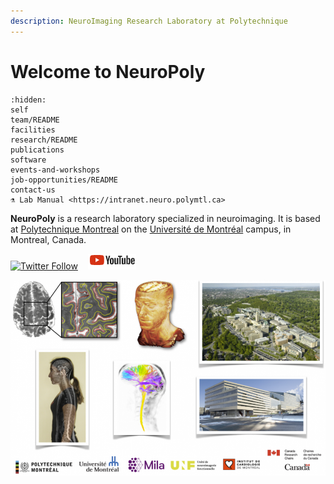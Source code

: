 ```yaml
---
description: NeuroImaging Research Laboratory at Polytechnique
---
```


# Welcome to NeuroPoly

```{toctree}
:hidden:
self
team/README
facilities
research/README
publications
software
events-and-workshops
job-opportunities/README
contact-us
⚗️ Lab Manual <https://intranet.neuro.polymtl.ca>
```

**NeuroPoly** is a research laboratory specialized in neuroimaging. It is based at [Polytechnique Montreal](http://www.polymtl.ca/) on the [Université de Montréal](http://www.umontreal.ca/) campus, in Montreal, Canada.

[![Twitter Follow](https://img.shields.io/twitter/follow/polyneuro.svg?style=social)](https://twitter.com/polyneuro) &nbsp;&nbsp; [![Youtube Follow](.gitbook/assets/logo_youtube.png)](https://www.youtube.com/channel/UCCuMZye0AuGytw-Mv_4ZzfA/playlists)

![](.gitbook/assets/fig_home.png)

